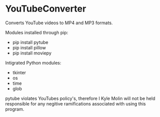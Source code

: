 # YouTubeConverter
Converts YouTube videos to MP4 and MP3 formats.

Modules installed through pip:
- pip install pytube
- pip install pillow
- pip install moviepy

Intigrated Python modules:
- tkinter
- os
- time
- glob

pytube violates YouTubes policy's, therefore I Kyle Molin will not be held responsible for any negitive ramifications associated with using this program.
